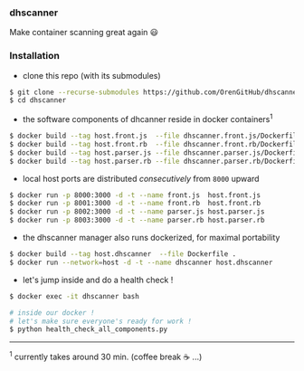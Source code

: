 ### dhscanner

Make container scanning great again :smiley:

### Installation

- clone this repo (with its submodules)

```bash
$ git clone --recurse-submodules https://github.com/OrenGitHub/dhscanner
$ cd dhscanner
```

- the software components of dhcanner reside in docker containers<sup>1</sup>

```bash
$ docker build --tag host.front.js  --file dhscanner.front.js/Dockerfile  dhscanner.front.js
$ docker build --tag host.front.rb  --file dhscanner.front.rb/Dockerfile  dhscanner.front.rb
$ docker build --tag host.parser.js --file dhscanner.parser.js/Dockerfile dhscanner.parser.js
$ docker build --tag host.parser.rb --file dhscanner.parser.rb/Dockerfile dhscanner.parser.rb
```

- local host ports are distributed *consecutively* from `8000` upward

```bash
$ docker run -p 8000:3000 -d -t --name front.js  host.front.js
$ docker run -p 8001:3000 -d -t --name front.rb  host.front.rb
$ docker run -p 8002:3000 -d -t --name parser.js host.parser.js
$ docker run -p 8003:3000 -d -t --name parser.rb host.parser.rb
```

- the dhscanner manager also runs dockerized, for maximal portability

```bash
$ docker build --tag host.dhscanner  --file Dockerfile .
$ docker run --network=host -d -t --name dhscanner host.dhscanner
```

- let's jump inside and do a health check !

```bash
$ docker exec -it dhscanner bash

# inside our docker !
# let's make sure everyone's ready for work !
$ python health_check_all_components.py
```

---

<sup>1</sup> currently takes around 30 min. (coffee break :coffee: ...)